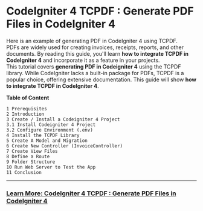 # CodeIgniter 4 TCPDF : Generate PDF Files in CodeIgniter 4
Here is an example of generating PDF in CodeIgniter 4 using TCPDF.<br>
 PDFs are widely used for creating invoices, receipts, reports, and other documents. By reading this guide, you'll learn **how to integrate TCPDF in CodeIgniter 4** and incorporate it as a feature in your projects.<br>
 This tutorial covers **generating PDF in Codeigniter 4** using the TCPDF library. While CodeIgniter lacks a built-in package for PDFs, TCPDF is a popular choice, offering extensive documentation. 
 This guide will show **how to integrate TCPDF in CodeIgniter 4**.


**Table of Content**

```
1 Prerequisites
2 Introduction
3 Create / Install a Codeigniter 4 Project
3.1 Install Codeigniter 4 Project
3.2 Configure Environment (.env)
4 Install the TCPDF Library
5 Create A Model and Migration
6 Create New Controller (InvoiceController)
7 Create View Files
8 Define a Route
9 Folder Structure
10 Run Web Server to Test the App
11 Conclusion
```
---

### [Learn More: CodeIgniter 4 TCPDF : Generate PDF Files in CodeIgniter 4](https://getsamplecode.com/blog/generate-pdf-files-in-codeigniter-4-using-tcpdf)


